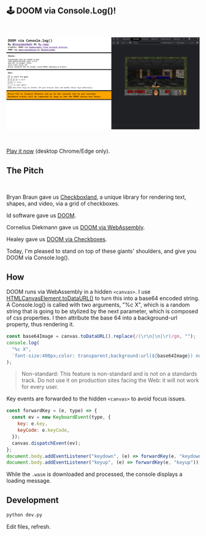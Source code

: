 ## :joystick: DOOM via Console.Log()!

<br>

![Preview image of DOOM/DOOM console.log()](https://github.com/mattcozendey/doom-checkboxes/blob/main/preview.png)

<br>

[Play it now](https://mattcozendey.github.io/) (desktop Chrome/Edge only).

## The Pitch

<br>

Bryan Braun gave us [Checkboxland](https://www.bryanbraun.com/checkboxland/), a unique library for rendering text, shapes, and video, via a grid of checkboxes.

Id software gave us [DOOM](<https://en.wikipedia.org/wiki/Doom_(franchise)>).

Cornelius Diekmann gave us [DOOM via WebAssembly](https://github.com/diekmann/wasm-fizzbuzz).

Healey gave us [DOOM via Checkboxes](https://github.com/healeycodes/doom-checkboxes).

Today, I'm pleased to stand on top of these giants' shoulders, and give you DOOM via Console.log().

## How

DOOM runs via WebAssembly in a hidden `<canvas>`. I use [HTMLCanvasElement.toDataURL()](https://developer.mozilla.org/en-US/docs/Web/API/HTMLCanvasElement/toDataURL) to turn this into a base64 encoded string. A Console.log() is called with two arguments, "%c X", which is a random string that is going to be stylized by the next parameter, which is composed of css properties. I then attribute the base 64 into a background-url property, thus rendering it.

```js
const base64Image = canvas.toDataURL().replace(/(\r\n|\n|\r)/gm, "");
console.log(
  "%c X",
  `font-size:400px;color: transparent;background:url(${base64Image}) no-repeat; background-size: contain;margin-top: 140px;margin-left: 60px;`
);
```

> Non-standard: This feature is non-standard and is not on a standards track. Do not use it on production sites facing the Web: it will not work for every user.

Key events are forwarded to the hidden `<canvas>` to avoid focus issues.

```js
const forwardKey = (e, type) => {
  const ev = new KeyboardEvent(type, {
    key: e.key,
    keyCode: e.keyCode,
  });
  canvas.dispatchEvent(ev);
};
document.body.addEventListener("keydown", (e) => forwardKey(e, "keydown"));
document.body.addEventListener("keyup", (e) => forwardKey(e, "keyup"));
```

While the `.wasm` is downloaded and processed, the console displays a loading message.

## Development

```bash
python dev.py
```

Edit files, refresh.
